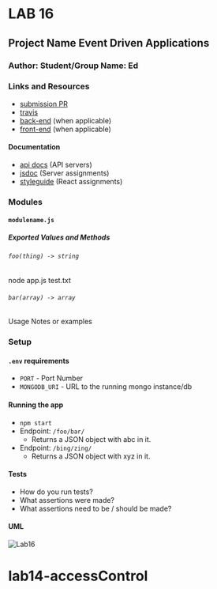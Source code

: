 # LAB 16

## Project Name  Event Driven Applications

### Author: Student/Group Name: Ed

### Links and Resources
* [submission PR](https://github.com/yourname-401-advanced-javascript/lab-16/pull/1)
* [travis](http://xyz.com)
* [back-end]() (when applicable)
* [front-end](http://xyz.com) (when applicable)

#### Documentation
* [api docs](http://xyz.com) (API servers)
* [jsdoc](http://xyz.com) (Server assignments)
* [styleguide](http://xyz.com) (React assignments)

### Modules
#### `modulename.js`
##### Exported Values and Methods

###### `foo(thing) -> string`
node app.js test.txt

###### `bar(array) -> array`
Usage Notes or examples

### Setup
#### `.env` requirements
* `PORT` - Port Number
* `MONGODB_URI` - URL to the running mongo instance/db

#### Running the app
* `npm start`
* Endpoint: `/foo/bar/`
  * Returns a JSON object with abc in it.
* Endpoint: `/bing/zing/`
  * Returns a JSON object with xyz in it.
  
#### Tests
* How do you run tests?
* What assertions were made?
* What assertions need to be / should be made?

#### UML
![Lab16](https://raw.githubusercontent.com/yourname-401-advanced-javascript/lab-16/dev/assets/UMLlab16.JPG)
# lab14-accessControl
